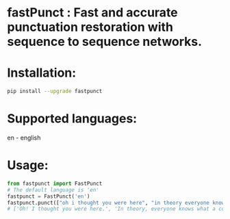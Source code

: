 # fastPunct : Fast and accurate punctuation restoration with sequence to sequence networks.

# Installation:
```bash
pip install --upgrade fastpunct
```

# Supported languages:
en - english

# Usage:

```python
from fastpunct import FastPunct
# The default language is 'en'
fastpunct = FastPunct('en')
fastpunct.punct(["oh i thought you were here", "in theory everyone knows what a comma is", "hey how are you doing", "my name is sheela i am in love with hrithik"], batch_size=32)
# ['Oh! I thought you were here.', 'In theory, everyone knows what a comma is.', 'Hey! How are you doing?', 'My name is Sheela. I am in love with Hrithik.']

```